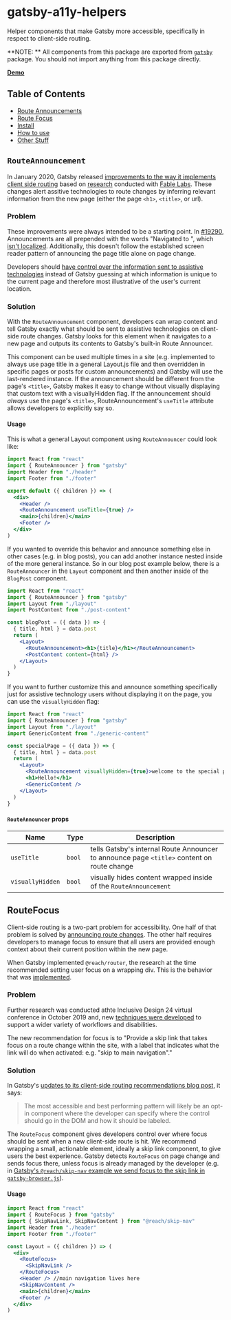 # gatsby-a11y-helpers

Helper components that make Gatsby more accessible, specifically in respect to client-side routing.

**NOTE: ** All components from this package are exported from [`gatsby`](/packages/gatsby) package. You should not import anything from this package directly.

**[Demo](https://using-gatsby-a11y-helpers.gatsbyjs.org)**

## Table of Contents

- [Route Announcements](#route-announcements)
- [Route Focus](#route-focus)
- [Install](#install)
- [How to use](#how-to-use)
- [Other Stuff](#some-other-stuff-to-be-aware-of)

## `RouteAnnouncement`

In January 2020, Gatsby released [improvements to the way it implements client side routing](https://www.gatsbyjs.com/blog/2020-02-10-accessible-client-side-routing-improvements) based on [research](https://www.gatsbyjs.com/blog/2019-07-11-user-testing-accessible-client-routing/) conducted with [Fable Labs](https://www.makeitfable.com/). These changes alert assitive technologies to route changes by inferring relevant information from the new page (either the page `<h1>`, `<title>`, or url).

### Problem

These improvements were always intended to be a starting point. In [#19290](https://github.com/gatsbyjs/gatsby/pull/19290), Announcements are all prepended with the words "Navigated to ", which [isn't localized](https://github.com/gatsbyjs/gatsby/issues/20801). Additionally, this doesn't follow the established screen reader pattern of announcing the page title alone on page change.

Developers should [have control over the information sent to assistive technologies](https://github.com/gatsbyjs/gatsby/issues/21059) instead of Gatsby guessing at which information is unique to the current page and therefore most illustrative of the user's current location.

### Solution

With the `RouteAnnouncement` component, developers can wrap content and tell Gatsby exactly what should be sent to assistive technologies on client-side route changes. Gatsby looks for this element when it navigates to a new page and outputs its contents to Gatsby's built-in Route Announcer.

This component can be used multiple times in a site (e.g. implemented to always use page title in a general Layout.js file and then overridden in specific pages or posts for custom announcements) and Gatsby will use the last-rendered instance. If the announcement should be different from the page's `<title>`, Gatsby makes it easy to change without visually displaying that custom text with a visuallyHidden flag. If the announcement should _always_ use the page's `<title>`, RouteAnnouncement's `useTitle` attribute allows developers to explicitly say so.

#### Usage

This is what a general Layout component using `RouteAnnouncer` could look like:

```jsx
import React from "react"
import { RouteAnnouncer } from "gatsby"
import Header from "./header"
import Footer from "./footer"

export default ({ children }) => (
  <div>
    <Header />
    <RouteAnnouncement useTitle={true} />
    <main>{children}</main>
    <Footer />
  </div>
)
```

If you wanted to override this behavior and announce something else in other cases (e.g. in blog posts), you can add another instance nested inside of the more general instance. So in our blog post example below, there is a `RouteAnnouncer` in the `Layout` component and then another inside of the `BlogPost` component.

```jsx
import React from "react"
import { RouteAnnouncer } from "gatsby"
import Layout from "./layout"
import PostContent from "./post-content"

const blogPost = ({ data }) => {
  { title, html } = data.post
  return (
    <Layout>
      <RouteAnnouncement><h1>{title}</h1></RouteAnnouncement>
      <PostContent content={html} />
    </Layout>
  )
}
```

If you want to further customize this and announce something specifically just for assistive technology users without displaying it on the page, you can use the `visuallyHidden` flag:

```jsx
import React from "react"
import { RouteAnnouncer } from "gatsby"
import Layout from "./layout"
import GenericContent from "./generic-content"

const specialPage = ({ data }) => {
  { title, html } = data.post
  return (
    <Layout>
      <RouteAnnouncement visuallyHidden={true}>welcome to the special page!</RouteAnnouncement>
      <h1>Hello!</h1>
      <GenericContent />
    </Layout>
  )
}
```

#### `RouteAnnouncer` props

| Name             | Type   | Description                                                                                |
| ---------------- | ------ | ------------------------------------------------------------------------------------------ |
| `useTitle`       | `bool` | tells Gatsby's internal Route Announcer to announce page `<title>` content on route change |
| `visuallyHidden` | `bool` | visually hides content wrapped inside of the `RouteAnnouncement`                           |

## RouteFocus

Client-side routing is a two-part problem for accessibility. One half of that problem is solved by [announcing route changes](https://github.com/gatsbyjs/gatsby/pull/19290). The other half requires developers to manage focus to ensure that all users are provided enough context about their current position within the new page.

When Gatsby implemented `@reach/router`, the research at the time recommended setting user focus on a wrapping div. This is the behavior that was [implemented](https://github.com/gatsbyjs/gatsby/pull/13197).

### Problem

Further research was conducted athte Inclusive Design 24 virtual conference in October 2019 and, new [techniques were developed](https://www.youtube.com/watch?v=Tr21FqQQv-U) to support a wider variety of workflows and disabilities.

The new recommendation for focus is to "Provide a skip link that takes focus on a route change within the site, with a label that indicates what the link will do when activated: e.g. "skip to main navigation"."

### Solution

In Gatsby's [updates to its client-side routing recommendations blog post](https://www.gatsbyjs.com/blog/2019-07-11-user-testing-accessible-client-routing/#updating-our-approach-in-gatsby-and-react), it says:

> The most accessible and best performing pattern will likely be an opt-in component where the developer can specify where the control should go in the DOM and how it should be labeled.

The `RouteFocus` component gives developers control over where focus should be sent when a new client-side route is hit. We recommend wrapping a small, actionable element, ideally a skip link component, to give users the best experience. Gatsby detects `RouteFocus` on page change and sends focus there, unless focus is already managed by the developer (e.g. in [Gatsby's `@reach/skip-nav` example we send focus to the skip link in `gatsby-browser.js`](https://github.com/gatsbyjs/gatsby/blob/master/examples/using-reach-skip-nav/gatsby-browser.js#L2)).

#### Usage

```jsx
import React from "react"
import { RouteFocus } from "gatsby"
import { SkipNavLink, SkipNavContent } from "@reach/skip-nav"
import Header from "./header"
import Footer from "./footer"

const Layout = ({ children }) => (
  <div>
    <RouteFocus>
      <SkipNavLink />
    </RouteFocus>
    <Header /> //main navigation lives here
    <SkipNavContent />
    <main>{children}</main>
    <Footer />
  </div>
)
```
